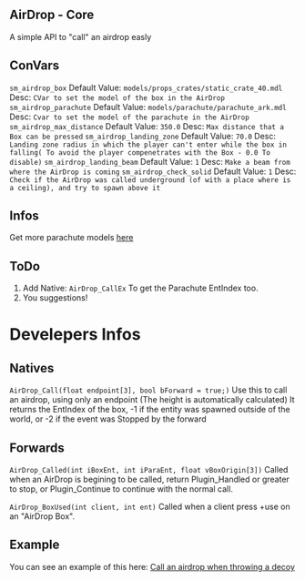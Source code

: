 ## AirDrop - Core
A simple API to "call" an airdrop easly

## ConVars
`sm_airdrop_box` Default Value: `models/props_crates/static_crate_40.mdl` Desc: `CVar to set the model of the box in the AirDrop`
`sm_airdrop_parachute` Default Value: `models/parachute/parachute_ark.mdl` Desc: `Cvar to set the model of the parachute in the AirDrop`
`sm_airdrop_max_distance` Default Value: `350.0` Desc: `Max distance that a Box can be pressed`
`sm_airdrop_landing_zone` Default Value: `70.0` Desc: `Landing zone radius in which the player can't enter while the box in falling( To avoid the player compenetrates with the Box - 0.0 To disable)`
`sm_airdrop_landing_beam` Default Value: `1` Desc: `Make a beam from where the AirDrop is coming`
`sm_airdrop_check_solid` Default Value: `1` Desc: `Check if the AirDrop was called underground (of with a place where is a ceiling), and try to spawn above it`

## Infos
Get more parachute models [here](https://gamebanana.com/skins/cats/11622) 

## ToDo
1. Add Native: `AirDrop_CallEx` To get the Parachute EntIndex too.
2. You suggestions!


# Develepers Infos

## Natives
`AirDrop_Call(float endpoint[3], bool bForward = true;)`
Use this to call an airdrop, using only an endpoint (The height is automatically calculated)
It returns the EntIndex of the box, -1 if the entity was spawned outside of the world, or -2 if the event was Stopped by the forward

## Forwards
`AirDrop_Called(int iBoxEnt, int iParaEnt, float vBoxOrigin[3])`
Called when an AirDrop is begining to be called, return Plugin_Handled or greater to stop, or Plugin_Continue to continue with the normal call.

`AirDrop_BoxUsed(int client, int ent)`
Called when a client press +use on an "AirDrop Box".

## Example

You can see an example of this here: [Call an airdrop when throwing a decoy](https://github.com/Hexer10/AirDrop-Core/blob/master/scripting/Examples/AirDropCaller_Decoy.sp)


